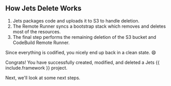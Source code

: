 ## How Jets Delete Works

1. Jets packages code and uploads it to S3 to handle deletion.
2. The Remote Runner syncs a bootstrap stack which removes and deletes most of the resources.
3. The final step performs the remaining deletion of the S3 bucket and CodeBuild Remote Runner.

Since everything is codified, you nicely end up back in a clean state. 😄

Congrats! You have successfully created, modified, and deleted a Jets {{ include.framework }} project.

Next, we'll look at some next steps.
